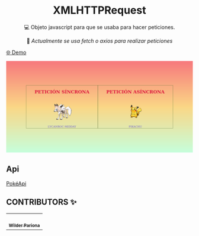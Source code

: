 <h1 align="center">XMLHTTPRequest</h1>

<p align="center">
💻 Objeto javascript para que se usaba para hacer peticiones.
</p>

<p align="center" >
🚫 <i>Actualmente se usa fetch o axios para realizar peticiones</i>
</p>

[🌐 Demo](https://wilderpariona.github.io/XMLHTTPRequest/)

<img src="assets/img/page.png" alt="preview">

## Api

[PokéApi](https://pokeapi.co/)

## CONTRIBUTORS ✨

<table>
  <tr>
    <td align="center"><a href="https://github.com/wilderPariona"><img src="https://avatars3.githubusercontent.com/u/46570334?s=460&u=f4431e9164f5d719945b16feb676ddc2a7d9666c&v=4" width="100px;" alt=""/><br /><sub><b>Wilder Pariona</b></sub></a></td>
  </tr>
</table>

